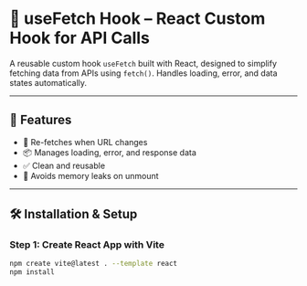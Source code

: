 # 🔗 useFetch Hook – React Custom Hook for API Calls

A reusable custom hook `useFetch` built with React, designed to simplify fetching data from APIs using `fetch()`. Handles loading, error, and data states automatically.

---

## 🚀 Features

- 🔁 Re-fetches when URL changes
- 📦 Manages loading, error, and response data
- ✅ Clean and reusable
- 🧠 Avoids memory leaks on unmount

---

## 🛠️ Installation & Setup

### Step 1: Create React App with Vite

```bash
npm create vite@latest . --template react
npm install
